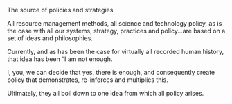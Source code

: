 The source of policies and strategies 

All resource management methods, all science and technology policy, as is the case with all our systems, strategy, practices and policy…are based on a set of ideas and philosophies.


 Currently, and as has been the case for virtually all recorded human history, that idea has been   “I am not enough.


 I, you, we can decide that yes, there is enough, and consequently create policy that demonstrates, re-inforces and multiplies this.


 Ultimately, they all boil down to one idea from which all policy arises.
